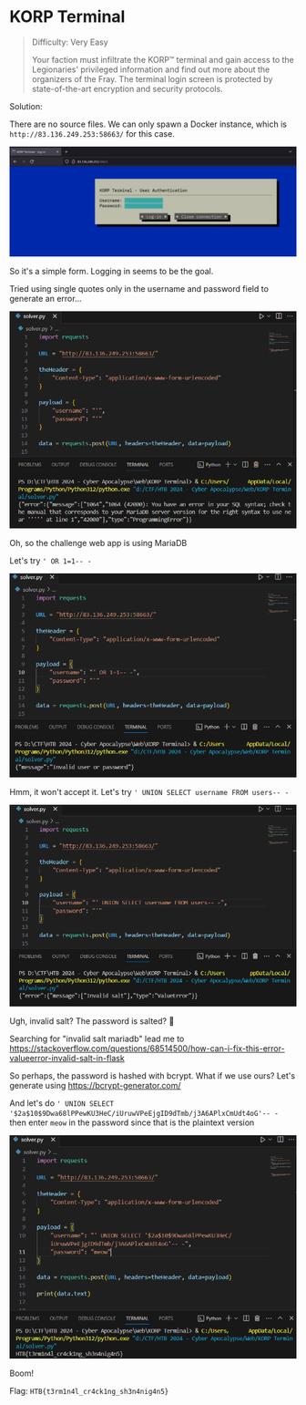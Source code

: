 #  KORP Terminal 

> Difficulty: Very Easy
>
> Your faction must infiltrate the KORP™ terminal and gain access to the Legionaries' privileged information and find out more about the organizers of the Fray. The terminal login screen is protected by state-of-the-art encryption and security protocols.

Solution:

There are no source files. We can only spawn a Docker instance, which is `http://83.136.249.253:58663/` for this case.

![image](1.png)

So it's a simple form. Logging in seems to be the goal.

Tried using single quotes only in the username and password field to generate an error...

![image](2.png)

Oh, so the challenge web app is using MariaDB

Let's try `' OR 1=1-- -`

![image](3.png)

Hmm, it won't accept it. Let's try `' UNION SELECT username FROM users-- -`

![image](4.png)

Ugh, invalid salt? The password is salted? 🤔

Searching for "invalid salt mariadb" lead me to https://stackoverflow.com/questions/68514500/how-can-i-fix-this-error-valueerror-invalid-salt-in-flask

So perhaps, the password is hashed with bcrypt. What if we use ours? Let's generate using https://bcrypt-generator.com/

And let's do `' UNION SELECT '$2a$10$9Dwa68lPPewKU3HeC/iUruwVPeEjgID9dTmb/j3A6APlxCmUdt4oG'-- -` then enter `meow` in the password since that is the plaintext version

![image](5.png)

Boom!

Flag: `HTB{t3rm1n4l_cr4ck1ng_sh3n4nig4n5}`
